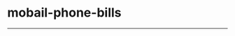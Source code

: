 # mobail-phone-bills

------------------------------------------------------------------------------------------------------------------
